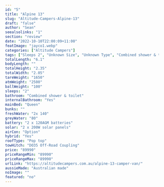 ```yaml
---
id: "5"
title: "Alpine 13"
slug: "Altitude-Campers-Alpine-13"
draft: "false"
author: "Sean"
seealsolinks: "1"
section: "review"
date: "2022-10-10T22:00:09+11:00"
featImage: "jayco1.webp"
categories: ["Altitude Campers"]
tags: ["Sleeps 2", "Unknown Size", "Unknown Type", "Combined shower & toilet", "Pop top", "80 - 100k"]
totalLength: "6.1"
bodyLength: ""
totalHeight: "2.35"
totalWidth: "2.05"
tareWeight: "1650"
atmWeight: "2500"
ballWeight: "100"
sleeps: "2"
bathroom: "Combined shower & toilet"
internalBathroom: "Yes"
mainBed: "Queen"
bunks: ""
freshWater: "2x 140"
greyWater: "80"
battery: "2 x 120AGM batteries"
solar: "2 x 200W solar panels"
airCon: "Option"
hybrid: "Yes"
roofType: "Pop top"
towHitch: "DO35 Off-Road Coupling"
price: "89990"
priceRangeMin: "89990"
priceRangeMax: "89990"
urlLink: "https://altitudecampers.com.au/alpine-13-camper-van/"
aussieMade: "Australian made"
noImage: ""
featured: "no"
---
```

